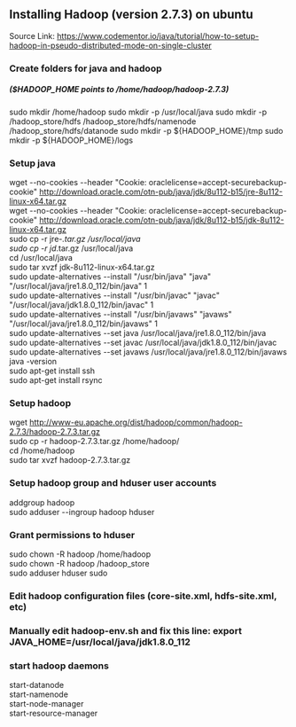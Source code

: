## Installing Hadoop (version 2.7.3) on ubuntu

Source Link: https://www.codementor.io/java/tutorial/how-to-setup-hadoop-in-pseudo-distributed-mode-on-single-cluster

### Create folders for java and hadoop
##### ($HADOOP_HOME points to /home/hadoop/hadoop-2.7.3)

sudo mkdir /home/hadoop
sudo mkdir -p /usr/local/java
sudo mkdir -p /hadoop_store/hdfs /hadoop_store/hdfs/namenode /hadoop_store/hdfs/datanode
sudo mkdir -p ${HADOOP_HOME}/tmp
sudo mkdir -p ${HADOOP_HOME}/logs

### Setup java

wget --no-cookies --header "Cookie: oraclelicense=accept-securebackup-cookie" http://download.oracle.com/otn-pub/java/jdk/8u112-b15/jre-8u112-linux-x64.tar.gz  
wget --no-cookies --header "Cookie: oraclelicense=accept-securebackup-cookie" http://download.oracle.com/otn-pub/java/jdk/8u112-b15/jdk-8u112-linux-x64.tar.gz  
sudo cp -r jre-*.tar.gz /usr/local/java  
sudo cp -r jd*.tar.gz /usr/local/java  
cd /usr/local/java  
sudo tar xvzf jdk-8u112-linux-x64.tar.gz  
sudo update-alternatives --install "/usr/bin/java" "java" "/usr/local/java/jre1.8.0_112/bin/java" 1  
sudo update-alternatives --install "/usr/bin/javac" "javac" "/usr/local/java/jdk1.8.0_112/bin/javac" 1  
sudo update-alternatives --install "/usr/bin/javaws" "javaws" "/usr/local/java/jre1.8.0_112/bin/javaws" 1  
sudo update-alternatives --set java /usr/local/java/jre1.8.0_112/bin/java  
sudo update-alternatives --set javac /usr/local/java/jdk1.8.0_112/bin/javac  
sudo update-alternatives --set javaws /usr/local/java/jre1.8.0_112/bin/javaws  
java -version  
sudo apt-get install ssh  
sudo apt-get install rsync  

### Setup hadoop
wget http://www-eu.apache.org/dist/hadoop/common/hadoop-2.7.3/hadoop-2.7.3.tar.gz  
sudo cp -r hadoop-2.7.3.tar.gz /home/hadoop/  
cd /home/hadoop  
sudo tar xvzf hadoop-2.7.3.tar.gz  

### Setup hadoop group and hduser user accounts
addgroup hadoop  
sudo adduser --ingroup hadoop hduser  

### Grant permissions to hduser
sudo chown -R hadoop /home/hadoop  
sudo chown -R hadoop /hadoop_store  
sudo adduser hduser sudo  

### Edit hadoop configuration files (core-site.xml, hdfs-site.xml, etc)

### Manually edit hadoop-env.sh and fix this line: export JAVA_HOME=/usr/local/java/jdk1.8.0_112

### start hadoop daemons
start-datanode  
start-namenode  
start-node-manager  
start-resource-manager  

